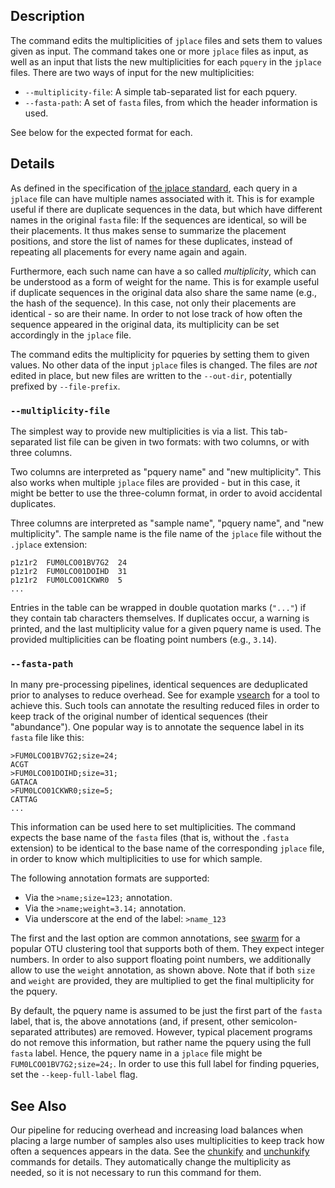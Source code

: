 ## Description

The command edits the multiplicities of `jplace` files and sets them to values given as input.
The command takes one or more `jplace` files as input, as well as an input that lists the new
multiplicities for each `pquery` in the `jplace` files. There are two ways of input for the new
multiplicities:

 * `--multiplicity-file`: A simple tab-separated list for each pquery.
 * `--fasta-path`: A set of `fasta` files, from which the header information is used.

See below for the expected format for each.

## Details

As defined in the specification of
[the jplace standard](https://journals.plos.org/plosone/article?id=10.1371/journal.pone.0031009),
each query in a `jplace` file can have multiple names associated with it. This is for example
useful if there are duplicate sequences in the data, but which have different names in the original
`fasta` file: If the sequences are identical, so will be their placements. It thus makes sense
to summarize the placement positions, and store the list of names for these duplicates, instead
of repeating all placements for every name again and again.

Furthermore, each such name can have a so called *multiplicity*, which can be understood as
a form of weight for the name. This is for example useful if duplicate sequences in the original
data also share the same name (e.g., the hash of the sequence). In this case, not only their
placements are identical - so are their name. In order to not lose track of how often the sequence
appeared in the original data, its multiplicity can be set accordingly in the `jplace` file.

The command edits the multiplicity for pqueries by setting them to given values.
No other data of the input `jplace` files is changed. The files are *not* edited in place,
but new files are written to the `--out-dir`, potentially prefixed by `--file-prefix`.

### `--multiplicity-file`

The simplest way to provide new multiplicities is via a list.
This tab-separated list file can be given in two formats: with two columns, or with three columns.

Two columns are interpreted as "pquery name" and "new multiplicity". This also works when multiple
`jplace` files are provided - but in this case, it might be better to use the three-column format,
in order to avoid accidental duplicates.

Three columns are interpreted as "sample name", "pquery name", and "new multiplicity".
The sample name is the file name of the `jplace` file without the `.jplace` extension:

    p1z1r2	FUM0LCO01BV7G2	24
    p1z1r2	FUM0LCO01DOIHD	31
    p1z1r2	FUM0LCO01CKWR0	5
    ...

Entries in the table can be wrapped in double quotation marks (`"..."`) if they
contain tab characters themselves. If duplicates occur, a warning is printed, and the last
multiplicity value for a given pquery name is used. The provided multiplicities can be floating
point numbers (e.g., `3.14`).

### `--fasta-path`

In many pre-processing pipelines, identical sequences are deduplicated prior to analyses to reduce
overhead. See for example [vsearch](https://github.com/torognes/vsearch) for a tool to achieve this.
Such tools can annotate the resulting reduced files in order to keep track of the original number
of identical sequences (their "abundance"). One popular way is to annotate the sequence label
in its `fasta` file like this:

    >FUM0LCO01BV7G2;size=24;
    ACGT
    >FUM0LCO01DOIHD;size=31;
    GATACA
    >FUM0LCO01CKWR0;size=5;
    CATTAG
    ...

This information can be used here to set multiplicities. The command expects the base name of the
`fasta` files (that is, without the `.fasta` extension) to be identical to the base name of the
corresponding `jplace` file, in order to know which multiplicities to use for which sample.

The following annotation formats are supported:

 * Via the `>name;size=123;` annotation.
 * Via the `>name;weight=3.14;` annotation.
 * Via underscore at the end of the label: `>name_123`

The first and the last option are common annotations, see [swarm](https://github.com/torognes/swarm)
for a popular OTU clustering tool that supports both of them. They expect integer numbers.
In order to also support floating point numbers, we additionally allow to use the `weight` annotation,
as shown above. Note that if both `size` and `weight` are provided, they are multiplied to get
the final multiplicity for the pquery.

By default, the pquery name is assumed to be just the first part of the `fasta` label,
that is, the above annotations (and, if present, other semicolon-separated attributes) are removed.
However, typical placement programs do not remove this information, but rather name the pquery
using the full `fasta` label. Hence, the pquery name in a `jplace` file might be
`FUM0LCO01BV7G2;size=24;`. In order to use this full label for finding pqueries,
set the `--keep-full-label` flag.

## See Also

Our pipeline for reducing overhead and increasing load balances when placing a large number
of samples also uses multiplicities to keep track how often a sequences appears in the data.
See the [chunkify](../wiki/Subcommand:-chunkify) and [unchunkify](../wiki/Subcommand:-unchunkify)
commands for details. They automatically change the multiplicity as needed, so it is not necessary
to run this command for them.
